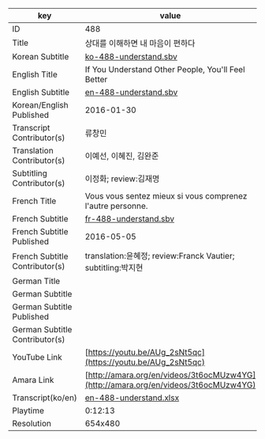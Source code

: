 |  key  |  value  |
|-------|---------|
| ID            | 488 |
| Title         | 상대를 이해하면 내 마음이 편하다 |
| Korean Subtitle | [ko-488-understand.sbv](https://github.com/jungtosociety/dharma-qna/raw/master/sub/488/ko-488-understand.sbv) |
| English Title | If You Understand Other People, You'll Feel Better |
| English Subtitle | [en-488-understand.sbv](https://github.com/jungtosociety/dharma-qna/raw/master/sub/488/en-488-understand.sbv) |
| Korean/English Published     | 2016-01-30 |
| Transcript Contributor(s)   | 류창민 |
| Translation Contributor(s)   | 이예선, 이혜진, 김완준 |
| Subtitling Contributor(s)   | 이정화; review:김재명 |
| French Title | Vous vous sentez mieux si vous comprenez l'autre personne. |
| French Subtitle | [fr-488-understand.sbv](https://github.com/jungtosociety/dharma-qna/raw/master/sub/488/fr-488-understand.sbv) |
| French Subtitle Published | 2016-05-05 |
| French Subtitle Contributor(s) | translation:윤혜정; review:Franck Vautier; subtitling:박지현 |
| German Title |  |
| German Subtitle |  |
| German Subtitle Published |  |
| German Subtitle Contributor(s) |  |
| YouTube Link  | [https://youtu.be/AUg_2sNt5qc](https://youtu.be/AUg_2sNt5qc) |
| Amara Link    | [http://amara.org/en/videos/3t6ocMUzw4YG](http://amara.org/en/videos/3t6ocMUzw4YG) |
| Transcript(ko/en) | [en-488-understand.xlsx](https://github.com/jungtosociety/dharma-qna/raw/master/sub/488/en-488-understand.xlsx) |
| Playtime | 0:12:13 |
| Resolution | 654x480|
